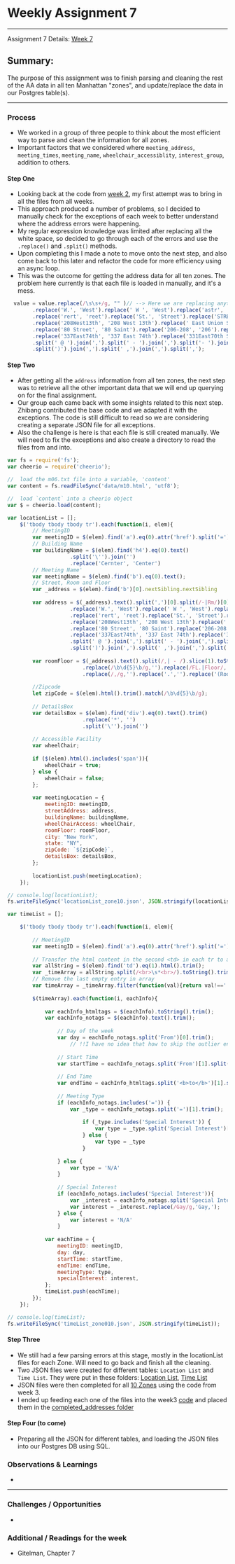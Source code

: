 # Weekly Assignment 7 
---

Assignment 7 Details: [Week 7](https://github.com/leeallennyc/data-structures-fall-2020/blob/master/week7/week7_assignment.md) 

## Summary:
The purpose of this assignment was to finish parsing and cleaning the rest of the AA data in all ten Manhattan "zones", and update/replace the data in our Postgres table(s).

--- 

### Process
* We worked in a group of three people to think about the most efficient way to parse and clean the information for all zones. 
* Important factors that we considered where `meeting_address`, `meeting_times`, `meeting_name`, `wheelchair_accessiblity`, `interest_group`, addition to others.

#### Step One 
* Looking back at the code from [week 2](https://github.com/leeallennyc/data-structures-fall-2020/blob/master/week2/data/wa02.js), my first attempt was to bring in all the files from all weeks.
* This approach produced a number of problems, so I decided to manually check for the exceptions of each week to better understand where the address errors were happening. 
* My regular expression knowledge was limited after replacing all the white space, so decided to go through each of the errors and use the `.replace()` and `.split()` methods.
* Upon completing this I made a note to move onto the next step, and also come back to this later and refactor the code for more efficiency using an async loop.
* This was the outcome for getting the address data for all ten zones. The problem here currently is that each file is loaded in manually, and it's a mess. 

```js
  value = value.replace(/\s\s+/g, "" )// --> Here we are replacing anything with more than one white space character with a single space using Regex
        .replace('W.', 'West').replace(' W ', 'West').replace('astr', 'ast').replace('west', 'West').replace('EAST', 'East').replace(' E. ', 'East').replace(' E ', 'East').replace('West165th', 'West 165th')
        .replace('rert', 'reet').replace('St.', 'Street').replace('STREET', 'Street').replace('street', 'Street').replace('St Rm 306', 'Street')
        .replace('208West13th', '208 West 13th').replace(' East Union Square', 'Union Square East').replace('10U', '10 U')
        .replace('80 Street', '80 Saint').replace('206-208', '206').replace('122East37TH', '122 East 37th').replace('Church of the Good Shepard', '543 Main Street')
        .replace('337East74th', '337 East 74th').replace('331East70th St', '331 East 70th Street').replace('521West126th St', '521 West 126th Street').replace('58-66', '58')
        .split(' @ ').join(',').split(' - ').join(',').split('- ').join(',').split('-').join(',').split('. ').join(',').split(' (').join(',').split('(').join(',')
        .split(')').join(',').split(' ,').join(',').split(',');
```
#### Step Two
* After getting all the `address` information from all ten zones, the next step was to retrieve all the other important data that we will end up querying on for the final assignment. 
* Our group each came back with some insights related to this next step. Zhibang contributed the base code and we adapted it with the exceptions. The code is still difficult to read so we are considering creating a separate JSON file for all exceptions.
* Also the challenge is here is that each file is still created manually. We will need to fix the exceptions and also create a directory to read the files from and into. 
```js
var fs = require('fs');
var cheerio = require('cheerio');

//  load the m06.txt file into a variable, 'content'
var content = fs.readFileSync('data/m10.html', 'utf8');

//  load `content` into a cheerio object
var $ = cheerio.load(content);

var locationList = [];
    $('tbody tbody tbody tr').each(function(i, elem){
        // MeetingID
        var meetingID = $(elem).find('a').eq(0).attr('href').split('=')[1]
        // Building Name
        var buildingName = $(elem).find('h4').eq(0).text()
                    .split('\'').join('')
                    .replace('Cernter', 'Center')
        // Meeting Name'
        var meetingName = $(elem).find('b').eq(0).text();
        // Street, Room and Floor
        var _address = $(elem).find('b')[0].nextSibling.nextSibling
        
        var address = $(_address).text().split(',')[0].split(/-|Rm/)[0].replace(/\s\s+/g, "" )
                    .replace('W.', 'West').replace(' W ', 'West').replace('astr', 'ast').replace('west', 'West').replace('EAST', 'East').replace(' E. ', 'East').replace(' E ', 'East').replace('West165th', 'West 165th')
                    .replace('rert', 'reet').replace('St.', 'Street').replace('STREET', 'Street').replace('street', 'Street').replace('St Rm 306', 'Street').replace('Street,Red Door', 'Street')
                    .replace('208West13th', '208 West 13th').replace(' East Union Square', 'Union Square East').replace('10U', '10 U')
                    .replace('80 Street', '80 Saint').replace('206-208', '206').replace('122East37TH', '122 East 37th').replace('Church of the Good Shepard', '543 Main Street')
                    .replace('337East74th', '337 East 74th').replace('331East70th St', '331 East 70th Street').replace('521West126th St', '521 West 126th Street').replace('58-66', '58')
                    .split(' @ ').join(',').split(' - ').join(',').split('- ').join(',').split('-').join(',').split('. ').join(',').split(' (').join(',').split('(').join(',')
                    .split(')').join(',').split(' ,').join(',').split(',').toString();
        
        var roomFloor = $(_address).text().split(/,| - /).slice(1).toString()
                        .replace(/\b\d{5}\b/g,'').replace(/FL.|Floor/,'Fl').replace('Fl','Floor')
                        .replace(/,/g,'').replace('.','').replace('(Room','Room').trim();
         
        //Zipcode
        let zipCode = $(elem).html().trim().match(/\b\d{5}\b/g);
    
        // DetailsBox
        var detailsBox = $(elem).find('div').eq(0).text().trim()
                        .replace('*', '')
                        .split('\'').join('')
        
        // Accessible Facility
        var wheelChair;
        
        if ($(elem).html().includes('span')){
            wheelChair = true;
        } else {
            wheelChair = false;
        };
        
        var meetingLocation = {
            meetingID: meetingID,
            streetAddress: address,
            buildingName: buildingName,
            wheelChairAccess: wheelChair,
            roomFloor: roomFloor,
            city: "New York",
            state: "NY",
            zipCode: `${zipCode}`,
            detailsBox: detailsBox,
        };
        
        locationList.push(meetingLocation);
    });

// console.log(locationList);
fs.writeFileSync('locationList_zone10.json', JSON.stringify(locationList));

var timeList = [];

    $('tbody tbody tbody tr').each(function(i, elem){
        
        // MeetingID
        var meetingID = $(elem).find('a').eq(0).attr('href').split('=')[1]
        
        // Transfer the html content in the second <td> in each tr to an array
        var allString = $(elem).find('td').eq(1).html().trim();
        var _timeArray = allString.split(/<br>\s*<br>/).toString().trim().replace(/Gay,/g,'Gay').split(',');
        // Remove the last empty entry in array
        var timeArray = _timeArray.filter(function(val){return val!==''});
        
        $(timeArray).each(function(i, eachInfo){
            
            var eachInfo_htmltags = $(eachInfo).toString().trim();
            var eachInfo_notags = $(eachInfo).text().trim();
            
                // Day of the week
                var day = eachInfo_notags.split('From')[0].trim();
                    // !!I have no idea that how to skip the outlier entry in each function
            
                // Start Time
                var startTime = eachInfo_notags.split('From')[1].split('to')[0].trim();
        
                // End Time
                var endTime = eachInfo_htmltags.split('<b>to</b>')[1].split('<br><b>')[0].trim();
                
                // Meeting Type
                if (eachInfo_notags.includes('=')) {
                    var _type = eachInfo_notags.split('=')[1].trim();
                        
                        if (_type.includes('Special Interest')) {
                            var type = _type.split('Special Interest')[0].trim();
                        } else {
                            var type = _type
                        }
                    
                } else {
                    var type = 'N/A'
                }
                
                // Special Interest
                if (eachInfo_notags.includes('Special Interest')){
                    var _interest = eachInfo_notags.split('Special Interest')[1].trim();
                    var interest = _interest.replace(/Gay/g,'Gay,');
                } else {
                    var interest = 'N/A'
                }
          
            var eachTime = {
                meetingID: meetingID,
                day: day,
                startTime: startTime,
                endTime: endTime,
                meetingType: type,
                specialInterest: interest,
            };
            timeList.push(eachTime);
        });
    });

// console.log(timeList);
fs.writeFileSync('timeList_zone010.json', JSON.stringify(timeList));

```
#### Step Three
* We still had a few parsing errors at this stage, mostly in the locationList files for each Zone. Will need to go back and finish all the cleaning.  
* Two JSON files were created for different tables: `Location List` and `Time List`. They were put in these folders: [Location List](https://github.com/leeallennyc/data-structures-fall-2020/tree/master/week7/data/locationLists), [Time List](https://github.com/leeallennyc/data-structures-fall-2020/tree/master/week7/data/timeList)
* JSON files were then completed for all [10 Zones](https://github.com/leeallennyc/data-structures-fall-2020/tree/master/week7/data/Addresses_Lat_Long) using the code from week 3.
* I ended up feeding each one of the files into the week3 [code](https://github.com/leeallennyc/data-structures-fall-2020/blob/master/week3/data/wa03.js) and placed them in the [completed_addresses folder](https://github.com/leeallennyc/data-structures-fall-2020/tree/master/week3/data/complete_addresses)


#### Step Four (to come)
* Preparing all the JSON for different tables, and loading the JSON files into our Postgres DB using SQL.




### Observations & Learnings
* 


---
### Challenges / Opportunities
* 

### Additional / Readings for the week
* Gitelman, Chapter 7